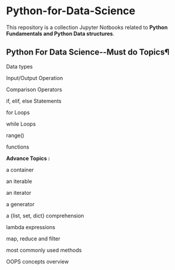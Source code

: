 # Python-for-Data-Science
This repository is a collection Jupyter Notbooks related to **Python Fundamentals and Python Data structures**.

## Python For Data Science--Must do Topics¶

Data types

Input/Output Operation

Comparison Operators

if, elif, else Statements

for Loops

while Loops

range()

functions

**Advance Topics :**

a container

an iterable

an iterator

a generator

a {list, set, dict} comprehension

lambda expressions

map, reduce and filter

most commonly used methods

OOPS concepts overview
